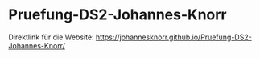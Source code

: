 # Pruefung-DS2-Johannes-Knorr

Direktlink für die Website: https://johannesknorr.github.io/Pruefung-DS2-Johannes-Knorr/
